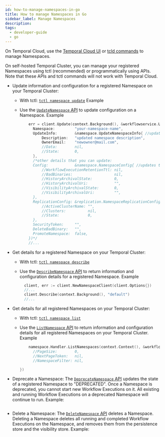 ```yaml
---
id: how-to-manage-namespaces-in-go
title: How to manage Namespaces in Go
sidebar_label: Manage Namespaces
description:
tags:
  - developer-guide
  - go
---
```


On Temporal Cloud, use the [Temporal Cloud UI](/cloud/how-to-manage-namespaces-in-temporal-cloud) or [tcld commands](https://docs.temporal.io/cloud/tcld/namespace/) to manage Namespaces.

On self-hosted Temporal Cluster, you can manage your registered Namespaces using tctl (recommended) or programmatically using APIs. Note that these APIs and tctl commands will not work with Temporal Cloud.

- Update information and configuration for a registered Namespace on your Temporal Cluster:

  - With tctl: [`tctl namespace update`](/tctl-v1/namespace#update)
    Example
  - Use the [`UpdateNamespace` API](https://pkg.go.dev/go.temporal.io/sdk@v1.17.0/client#NewNamespaceClient) to update configuration on a Namespace.
    Example

    ```go
        err = client.Update(context.Background(), &workflowservice.UpdateNamespaceRequest{
          Namespace:         "your-namespace-name",
          UpdateInfo:        &namespace.UpdateNamespaceInfo{ //updates info for the namespace "your-namespace-name"
              Description:   "updated namespace description",
              OwnerEmail:    "newowner@mail.com",
              //Data:        nil,
              //State:       0,
          },
          /*other details that you can update:
          Config:            &namespace.NamespaceConfig{ //updates the configuration of the namespace with the following options
              //WorkflowExecutionRetentionTtl: nil,
              //BadBinaries:                   nil,
              //HistoryArchivalState:          0,
              //HistoryArchivalUri:            "",
              //VisibilityArchivalState:       0,
              //VisibilityArchivalUri:         "",
          },
          ReplicationConfig: &replication.NamespaceReplicationConfig{ //updates the replication configuration for the namespace
              //ActiveClusterName: "",
              //Clusters:          nil,
              //State:             0,
          },
          SecurityToken:     "",
          DeleteBadBinary:   "",
          PromoteNamespace:  false,
        })*/
        //...
    ```

- Get details for a registered Namespace on your Temporal Cluster:

  - With tctl: [`tctl namespace describe`](/tctl-v1/namespace#describe)
  - Use the [`DescribeNamespace` API](https://pkg.go.dev/go.temporal.io/sdk@v1.17.0/client#NewNamespaceClient) to return information and configuration details for a registered Namespace.
    Example

    ```go
      client, err := client.NewNamespaceClient(client.Options{})
      //...
      client.Describe(context.Background(), "default")
      //...
    ```

- Get details for all registered Namespaces on your Temporal Cluster:

  - With tctl: [`tctl namespace list`](/tctl-v1/namespace#list)
  - Use the [`ListNamespace` API](https://github.com/temporalio/api/blob/e5cf521c6fdc71c69353f3d2ac5506dd6e827af8/temporal/api/workflowservice/v1/service.proto) to return information and configuration details for all registered Namespaces on your Temporal Cluster.
    Example

    ```go
        namespace.Handler.ListNamespaces(context.Context(), &workflowservice.ListNamespacesRequest{ //lists 1 page (1-100) of namespaces on the active cluster. You can set a large PageSize or loop until NextPageToken is nil
          //PageSize:        0,
          //NextPageToken:   nil,
          //NamespaceFilter: nil,

    })
    ```

- Deprecate a Namespace: The [`DeprecateNamespace` API](https://github.com/temporalio/api/blob/e5cf521c6fdc71c69353f3d2ac5506dd6e827af8/temporal/api/workflowservice/v1/service.proto) updates the state of a registered Namespace to "DEPRECATED". Once a Namespace is deprecated, you cannot start new Workflow Executions on it. All existing and running Workflow Executions on a deprecated Namespace will continue to run.
  Example:

```go

```

- Delete a Namespace: The [`DeleteNamespace` API](https://github.com/temporalio/api/blob/e5cf521c6fdc71c69353f3d2ac5506dd6e827af8/temporal/api/workflowservice/v1/service.proto) deletes a Namespace. Deleting a Namespace deletes all running and completed Workflow Executions on the Namespace, and removes them from the persistence store and the visibility store.
  Example:

```go

```
